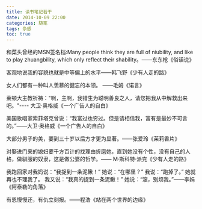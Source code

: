 ```yaml
---
title: 读书笔记若干
date: 2014-10-09 22:00
categories: 随笔
tags: 杂感
toc: true
---
```

和菜头曾经的MSN签名档:Many people think they are full of niubility, and like to play zhuangbility, which only reflect their shability。——东东枪《俗话说》

客观地说我的容貌也就是中等偏上的水平——韩飞野《少有人走的路》

女人们都有一种叫人羡慕的健忘的本领。 ——毛姆《诺言》

莱顿大主教祈祷："啊，主啊，我错生为聪明善良之人，请您把我从中解救出来吧。"---- 大卫·奥格威《一个广告人的自白》

美国歌唱家索菲塔克曾说：“我富过也穷过。但是请相信我，富有是最妙不可言的。”——大卫·奥格威《一个广告人的自白》

大部分男子的美，要到三十岁以后方才更为显著。——张爱玲《茉莉香片》

对娶进门来的媳妇要千方百计的找理由折磨她，直到她没有个性，没有自己的人格，做驯服的奴隶，这是做公婆的哲学。—— M·斯科特·派克《少有人走的路》

我跑回家对我妈说：“我捉到一条泥鳅！”
她说：“在哪里？”
我说：“跑掉了。”
她就再也不理我了。
我又说：“我真的捉到一条泥鳅！”
她说：“滚，别烦我。”——李娟《阿泰勒的角落》

有恩慢慢还，有仇立刻报。——程浩《站在两个世界的边缘》
